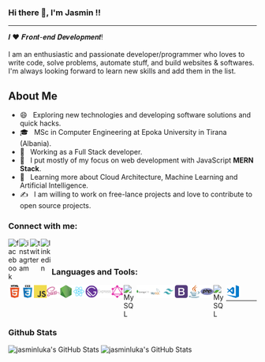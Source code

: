 ### Hi there 👋, I'm Jasmin !!
<hr/>

𝑰 ❤️ 𝑭𝒓𝒐𝒏𝒕-𝒆𝒏𝒅 𝑫𝒆𝒗𝒆𝒍𝒐𝒑𝒎𝒆𝒏𝒕!
<br/><br/>
I am an enthusiastic and passionate developer/programmer who loves to write code, solve problems, automate stuff, and build websites & softwares.
<br/>
I'm always looking forward to learn new skills and add them in the list.

## About Me

- 😄 &nbsp; Exploring new technologies and developing software solutions and quick hacks.
- 🎓 &nbsp; MSc in Computer Engineering at Epoka University in Tirana (Albania).
- 💼 &nbsp; Working as a Full Stack developer.
- 💜️ &nbsp; I put mostly of my focus on web development with JavaScript **MERN Stack**.
- 🌱 &nbsp; Learning more about Cloud Architecture, Machine Learning and Artificial Intelligence.
- ✍️ &nbsp; I am willing to work on free-lance projects and love to contribute to open source projects.


### Connect with me:

[<img align="left" alt="facebook" width="22" src="https://cdn.jsdelivr.net/npm/simple-icons@v4/icons/facebook.svg" />](https://www.facebook.com/jasminluka007)
[<img align="left" alt="instagram" width="22" src="https://cdn.jsdelivr.net/npm/simple-icons@v4/icons/instagram.svg" />](https://www.instagram.com/jasminluka)
[<img align="left" alt="twitter" width="22" src="https://cdn.jsdelivr.net/npm/simple-icons@v4/icons/twitter.svg" />](https://twitter.com/jasminluka007)
[<img align="left" alt="linkedin" width="22" src="https://cdn.jsdelivr.net/npm/simple-icons@v4/icons/linkedin.svg" />](https://www.linkedin.com/in/jasminluka)

<br /><br />

### Languages and Tools:

<img align="left" alt="HTML5" width="26px" src="https://raw.githubusercontent.com/github/explore/80688e429a7d4ef2fca1e82350fe8e3517d3494d/topics/html/html.png" />
<img align="left" alt="CSS3" width="26px" src="https://raw.githubusercontent.com/github/explore/80688e429a7d4ef2fca1e82350fe8e3517d3494d/topics/css/css.png" />
<img align="left" alt="JavaScript" width="26px" src="https://raw.githubusercontent.com/github/explore/80688e429a7d4ef2fca1e82350fe8e3517d3494d/topics/javascript/javascript.png" />
<img align="left" alt="Sass" width="26px" src="https://raw.githubusercontent.com/github/explore/80688e429a7d4ef2fca1e82350fe8e3517d3494d/topics/sass/sass.png" />
<img align="left" alt="Node.js" width="26px" src="https://raw.githubusercontent.com/github/explore/80688e429a7d4ef2fca1e82350fe8e3517d3494d/topics/nodejs/nodejs.png" />
<img align="left" alt="React" width="26px" src="https://raw.githubusercontent.com/github/explore/80688e429a7d4ef2fca1e82350fe8e3517d3494d/topics/react/react.png" />
<img align="left" alt="Gatsby" width="26px" src="https://raw.githubusercontent.com/github/explore/e94815998e4e0713912fed477a1f346ec04c3da2/topics/gatsby/gatsby.png" />
<img align="left" alt="GraphQL" width="26px" src="https://raw.githubusercontent.com/github/explore/80688e429a7d4ef2fca1e82350fe8e3517d3494d/topics/express/express.png" />
<img align="left" alt="GraphQL" width="26px" src="https://raw.githubusercontent.com/github/explore/80688e429a7d4ef2fca1e82350fe8e3517d3494d/topics/graphql/graphql.png" />
<img align="left" alt="MySQL" width="26px" src="https://simpleicons.org/icons/next-dot-js.svg" />
<img align="left" alt="MongoDB" width="26px" src="https://raw.githubusercontent.com/github/explore/80688e429a7d4ef2fca1e82350fe8e3517d3494d/topics/mongodb/mongodb.png" />
<img align="left" alt="MySQL" width="26px" src="https://raw.githubusercontent.com/github/explore/80688e429a7d4ef2fca1e82350fe8e3517d3494d/topics/mysql/mysql.png" />
<img align="left" alt="MySQL" width="26px" src="https://raw.githubusercontent.com/github/explore/80688e429a7d4ef2fca1e82350fe8e3517d3494d/topics/tailwind/tailwind.png" />
<img align="left" alt="MySQL" width="26px" src="https://raw.githubusercontent.com/github/explore/80688e429a7d4ef2fca1e82350fe8e3517d3494d/topics/bootstrap/bootstrap.png" />
<img align="left" alt="MySQL" width="26px" src="https://raw.githubusercontent.com/github/explore/80688e429a7d4ef2fca1e82350fe8e3517d3494d/topics/java/java.png" />
<img align="left" alt="MySQL" width="26px" src="https://raw.githubusercontent.com/github/explore/80688e429a7d4ef2fca1e82350fe8e3517d3494d/topics/php/php.png" />
<img align="left" alt="MySQL" width="26px" src="https://simpleicons.org/icons/strapi.svg" />
<img align="left" alt="Visual Studio Code" width="26px" src="https://raw.githubusercontent.com/github/explore/80688e429a7d4ef2fca1e82350fe8e3517d3494d/topics/visual-studio-code/visual-studio-code.png" />
<br/>

---
<br />

### Github Stats

<p>
  <img height="180em" width="45%" alt="jasminluka's GitHub Stats" src="https://github-readme-stats.codestackr.vercel.app/api?username=jasminluka&theme=algolia&show_icons=true" />
  <img height="180em" width="45%" alt="jasminluka's GitHub Stats" src="https://github-readme-stats.vercel.app/api/top-langs/?username=jasminluka&theme=algolia&&layout=compact" />
</p>
